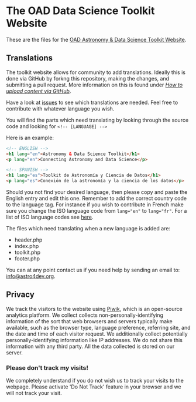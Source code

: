 # The OAD Data Science Toolkit Website
These are the files for the [OAD Astronomy & Data Science Toolkit Website](http://datascience.astro4dev.org).

## Translations
The toolkit website allows for community to add translations. Ideally this is done via GitHub by forkng this repository, making the changes, and submitting a pull request. More information on this is found under [_How to upload content via GitHub_](https://github.com/astro4dev/OAD-Data-Science-Toolkit/blob/master/CONTRIBUTING.md).

Have a look at [issues](https://github.com/astro4dev/toolkit_website/issues) to see which translations are needed. Feel free to contribute with whatever language you wish.

You will find the parts which need translating by looking through the source code and looking for ```<!-- [LANGUAGE] -->```

Here is an example:

```html
<!-- ENGLISH -->
<h1 lang="en">Astronomy & Data Science Toolkit</h1>
<p lang="en">Connecting Astronomy and Data Science</p>

<!-- SPANISH -->
<h1 lang="es">Toolkit de Astronomía y Ciencia de Datos</h1>
<p lang="es">Conexión de la astronomía y la ciencia de los datos</p>
```
 Should you not find your desired language, then please copy and paste the English entry and edit this one. Remember to add the correct country code to the language tag. For instance if you wish to contribute in French make sure you change the ISO language code from ```lang="en"``` to ```lang="fr"```. For a list of ISO language codes see [here](https://www.w3schools.com/tags/ref_language_codes.asp).

The files which need translating when a new language is added are:
* header.php
* index.php
* toolkit.php
* footer.php

 You can at any point contact us if you need help by sending an email to: info@astro4dev.org.

## Privacy
We track the visitors to the website using <a href="https://piwik.org/" target="_blank">Piwik</a>, which is an open-source analytics platform.
We collect collects non-personally-identifying information of the sort that web browsers and servers typically make available, such as the browser type, language preference, referring site, and the date and time of each visitor request. We additionally collect potentially personally-identifying information like IP addresses. We do not share this information with any third party. All the data collected is stored on our server.

### Please don't track my visits!
We completely understand if you do not wish us to track your visits to the webpage. Please activate 'Do Not Track' feature in your browser and we will not track your visit.
